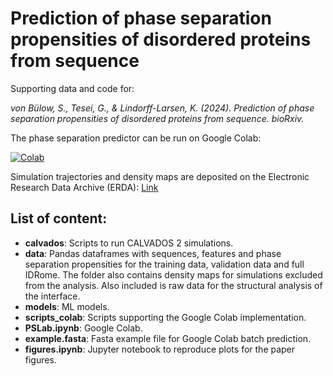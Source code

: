 # Prediction of phase separation propensities of disordered proteins from sequence
Supporting data and code for:

*von Bülow, S., Tesei, G., & Lindorff-Larsen, K. (2024). Prediction of phase separation propensities of disordered proteins from sequence. bioRxiv.*

The phase separation predictor can be run on Google Colab:

[![Colab](https://colab.research.google.com/assets/colab-badge.svg)](https://colab.research.google.com/github/KULL-Centre/_2024_buelow_PSpred/blob/main/PSLab.ipynb)

Simulation trajectories and density maps are deposited on the Electronic Research Data Archive (ERDA): [Link](sid.erda.dk/sharelink/hlZfnFz4AM)

## List of content:
- **calvados**: Scripts to run CALVADOS 2 simulations.
- **data**: Pandas dataframes with sequences, features and phase separation propensities for the training data, validation data and full IDRome. The folder also contains density maps for simulations excluded from the analysis. Also included is raw data for the structural analysis of the interface. 
- **models**: ML models.
- **scripts_colab**: Scripts supporting the Google Colab implementation.
- **PSLab.ipynb**: Google Colab.
- **example.fasta**: Fasta example file for Google Colab batch prediction.
- **figures.ipynb**: Jupyter notebook to reproduce plots for the paper figures.
